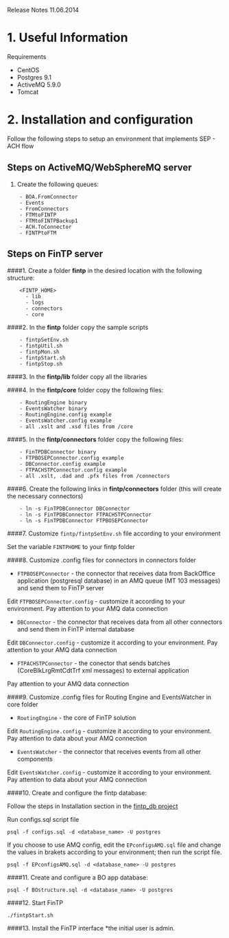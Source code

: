 Release Notes 11.06.2014

# 1. Useful Information

Requirements

- CentOS
- Postgres 9.1
- ActiveMQ  5.9.0
- Tomcat 

# 2. Installation and configuration

Follow the following steps to setup an environment that implements SEP - ACH flow

## Steps on ActiveMQ/WebSphereMQ server

1. Create the following queues:

```
    - BOA.FromConnector
    - Events
    - FromConnectors
    - FTMtoFINTP
    - FTMtoFINTPBackup1
    - ACH.ToConnector
    - FINTPtoFTM

```

## Steps on FinTP server

####1. Create a folder **fintp** in the desired location with the following structure:

```
    <FINTP_HOME>
      - lib
      - logs
      - connectors
      - core
```

####2. In the **fintp** folder copy the sample scripts

```
    - fintpSetEnv.sh
    - fintpUtil.sh
    - fintpMon.sh
    - fintpStart.sh
    - fintpStop.sh 
```

####3. In the **fintp/lib** folder copy all the libraries 

####4. In the **fintp/core** folder copy the following files:

```
    - RoutingEngine binary
    - EventsWatcher binary
    - RoutingEngine.config example    
    - EventsWatcher.config example 
    - all .xslt and .xsd files from /core
```

####5. In the **fintp/connectors** folder copy the following files:

```
    - FinTPDBConnector binary
    - FTPBOSEPConnector.config example
    - DBConnector.config example 
    - FTPACHSTPConnector.config example
    - all .xslt, .dad and .pfx files from /connectors
```

####6. Create the following links in **fintp/connectors** folder (this will create the necessary connectors)

```
    - ln -s FinTPDBConnector DBConnector
    - ln -s FinTPDBConnector FTPACHSTPConnector
    - ln -s FinTPDBConnector FTPBOSEPConnector
````

####7. Customize `fintp/fintpSetEnv.sh` file according to your environment

Set the variable `FINTPHOME` to your fintp folder

####8. Customize .config files for connectors in connectors folder

- `FTPBOSEPConnector` - the connector that receives data from BackOffice application (postgresql database) in an AMQ queue (MT 103 messages)  and send them to FinTP server

Edit `FTPBOSEPConnector.config` - customize it according to your environment. 
Pay attention to your AMQ data connection

- `DBConnector` - the connector that receives data from all other connectors and send them in FinTP internal database

Edit `DBConnector.config` - customize it according to your environment. 
Pay attention to your AMQ data connection

- `FTPACHSTPConnector` - the conector that sends batches  (CoreBlkLrgRmtCdtTrf xml messages) to external application

Pay attention to your AMQ data connection


####9. Customize .config files for Routing Engine and EventsWatcher in core folder

- `RoutingEngine` - the core of FinTP solution

Edit `RoutingEngine.config` - customize it according to your environment. 
Pay attention to data about your AMQ connection

- `EventsWatcher` - the connector that receives events from all other components 

Edit `EventsWatcher.config` - customize it according to your environment. 
Pay attention to data about your AMQ connection

####10. Create and configure the  fintp database:

Follow the steps in Installation section in the [fintp_db project](https://github.com/FinTP/fintp_db/README.md)

Run configs.sql script file

    psql -f configs.sql -d <database_name> -U postgres

If you choose to use AMQ config, edit the `EPconfigsAMQ.sql` file and change the values in brakets according to your environment; then run the script file.

    psql -f EPconfigsAMQ.sql -d <database_name> -U postgres

####11. Create and configure a BO app database:    

    psql -f BOstructure.sql -d <database_name> -U postgres

####12. Start FinTP
 
	./fintpStart.sh 

####13. Install the FinTP interface 
*the initial user is admin. 
